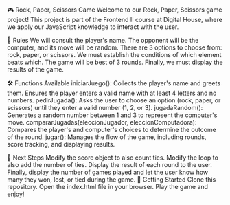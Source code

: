 🎮 Rock, Paper, Scissors Game
Welcome to our Rock, Paper, Scissors game project! This project is part of the Frontend II course at Digital House, where we apply our JavaScript knowledge to interact with the user.

📜 Rules
We will consult the player's name.
The opponent will be the computer, and its move will be random.
There are 3 options to choose from: rock, paper, or scissors.
We must establish the conditions of which element beats which.
The game will be best of 3 rounds.
Finally, we must display the results of the game.

🛠️ Functions Available
iniciarJuego():
Collects the player's name and greets them.
Ensures the player enters a valid name with at least 4 letters and no numbers.
pedirJugada():
Asks the user to choose an option (rock, paper, or scissors) until they enter a valid number (1, 2, or 3).
jugadaRandom():
Generates a random number between 1 and 3 to represent the computer's move.
compararJugadas(eleccionJugador, eleccionComputadora):
Compares the player's and computer's choices to determine the outcome of the round.
jugar():
Manages the flow of the game, including rounds, score tracking, and displaying results.

🚀 Next Steps
Modify the score object to also count ties.
Modify the loop to also add the number of ties.
Display the result of each round to the user.
Finally, display the number of games played and let the user know how many they won, lost, or tied during the game.
🎯 Getting Started
Clone this repository.
Open the index.html file in your browser.
Play the game and enjoy!
